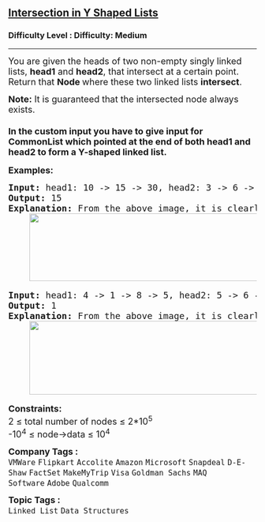 <h2><a href="https://www.geeksforgeeks.org/problems/intersection-point-in-y-shapped-linked-lists/1?itm_source=geeksforgeeks&itm_medium=article&itm_campaign=bottom_sticky_on_article">Intersection in Y Shaped Lists</a></h2><h3>Difficulty Level : Difficulty: Medium</h3><hr><div class="problems_problem_content__Xm_eO"><p><span style="font-size: 18px;">You are given the heads of two non-empty singly linked lists, <strong>head1</strong> and <strong>head2</strong>, that intersect at a certain point. Return that <strong>Node </strong>where these two linked lists <strong>intersect</strong>.</span></p>
<p><span style="font-size: 18px;"><strong>Note:</strong>&nbsp;</span><span style="font-family: -apple-system, BlinkMacSystemFont, 'Segoe UI', Roboto, Oxygen, Ubuntu, Cantarell, 'Open Sans', 'Helvetica Neue', sans-serif; font-size: 18px;">It is guaranteed that the intersected node always exists.</span></p>
<h3><span style="font-family: -apple-system, BlinkMacSystemFont, 'Segoe UI', Roboto, Oxygen, Ubuntu, Cantarell, 'Open Sans', 'Helvetica Neue', sans-serif; font-size: 18px;">In the custom input you have to give input for CommonList which pointed at the end of both head1 and head2 to form a Y-shaped linked list.</span></h3>
<p><strong style="font-size: 18px; font-family: -apple-system, BlinkMacSystemFont, 'Segoe UI', Roboto, Oxygen, Ubuntu, Cantarell, 'Open Sans', 'Helvetica Neue', sans-serif;">Examples:</strong></p>
<pre><span style="font-size: 18px;"><strong>Input: </strong>head1: 10 -&gt; 15 -&gt; 30, head2: 3 -&gt; 6 -&gt; 9 -&gt; 15 -&gt; 30
<strong>Output:</strong> 15
<strong>Explanation: </strong>From the above image, it is clearly seen that the common part is 15 -&gt; 30, whose starting point is 15.<br>    <img src="https://media.geeksforgeeks.org/img-practice/prod/addEditProblem/906399/Web/Other/blobid2_1756127894.webp" width="473" height="137"><br></span></pre>
<pre><span style="font-size: 18px;"><strong>Input: </strong>head1: 4 -&gt; 1 -&gt; 8 -&gt; 5, head2: 5 -&gt; 6 -&gt; 1 -&gt; 8 -&gt; 5<br><strong>Output: </strong>1
<strong>Explanation: </strong>From the above image, it is clearly seen that the common part is 1 -&gt; 8 -&gt; 5, whose starting point is 1.<br>    <img src="https://media.geeksforgeeks.org/img-practice/prod/addEditProblem/906399/Web/Other/blobid0_1756127732.webp" width="514" height="149"></span></pre>
<p><strong style="font-size: 18px; font-family: -apple-system, BlinkMacSystemFont, 'Segoe UI', Roboto, Oxygen, Ubuntu, Cantarell, 'Open Sans', 'Helvetica Neue', sans-serif;">Constraints:<br></strong><span style="font-size: 18px;">2 ≤ total number of nodes ≤ 2*10<sup>5</sup><br>-10<sup>4</sup> ≤ node-&gt;data ≤ 10<sup>4</sup></span></p></div><p><span style=font-size:18px><strong>Company Tags : </strong><br><code>VMWare</code>&nbsp;<code>Flipkart</code>&nbsp;<code>Accolite</code>&nbsp;<code>Amazon</code>&nbsp;<code>Microsoft</code>&nbsp;<code>Snapdeal</code>&nbsp;<code>D-E-Shaw</code>&nbsp;<code>FactSet</code>&nbsp;<code>MakeMyTrip</code>&nbsp;<code>Visa</code>&nbsp;<code>Goldman Sachs</code>&nbsp;<code>MAQ Software</code>&nbsp;<code>Adobe</code>&nbsp;<code>Qualcomm</code>&nbsp;<br><p><span style=font-size:18px><strong>Topic Tags : </strong><br><code>Linked List</code>&nbsp;<code>Data Structures</code>&nbsp;